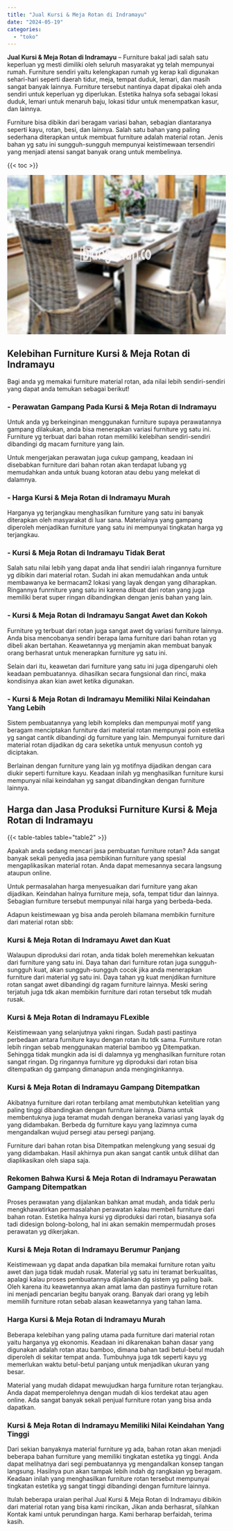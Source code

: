 ```yaml
---
title: "Jual Kursi & Meja Rotan di Indramayu"
date: "2024-05-19"
categories: 
  - "toko"
---
```


**Jual Kursi & Meja Rotan di Indramayu** – Furniture bakal jadi salah satu keperluan yg mesti dimiliki oleh seluruh masyarakat yg telah mempunyai rumah. Furniture sendiri yaitu kelengkapan rumah yg kerap kali digunakan sehari-hari seperti daerah tidur, meja, tempat duduk, lemari, dan masih sangat banyak lainnya. Furniture tersebut nantinya dapat dipakai oleh anda sendiri untuk keperluan yg diperlukan. Estetika halnya sofa sebagai lokasi duduk, lemari untuk menaruh baju, lokasi tidur untuk menempatkan kasur, dan lainnya.

Furniture bisa dibikin dari beragam variasi bahan, sebagian diantaranya seperti kayu, rotan, besi, dan lainnya. Salah satu bahan yang paling sederhana diterapkan untuk membuat furniture adalah material rotan. Jenis bahan yg satu ini sungguh-sungguh mempunyai keistimewaan tersendiri yang menjadi atensi sangat banyak orang untuk membelinya.

{{< toc >}}

![Jual Kursi & Meja Rotan di Indramayu](/images/kursi-meja-rotan-murah02.png)

## Kelebihan Furniture Kursi & Meja Rotan di Indramayu

Bagi anda yg memakai furniture material rotan, ada nilai lebih sendiri-sendiri yang dapat anda temukan sebagai berikut!

### \- Perawatan Gampang Pada Kursi & Meja Rotan di Indramayu

Untuk anda yg berkeinginan menggunakan furniture supaya perawatannya gampang dilakukan, anda bisa menerapkan variasi furniture yg satu ini. Furniture yg terbuat dari bahan rotan memiliki kelebihan sendiri-sendiri dibandingi dg macam furniture yang lain.

Untuk mengerjakan perawatan juga cukup gampang, keadaan ini disebabkan furniture dari bahan rotan akan terdapat lubang yg memudahkan anda untuk buang kotoran atau debu yang melekat di dalamnya.

### \- Harga Kursi & Meja Rotan di Indramayu Murah

Harganya yg terjangkau menghasilkan furniture yang satu ini banyak diterapkan oleh masyarakat di luar sana. Materialnya yang gampang diperoleh menjadikan furniture yang satu ini mempunyai tingkatan harga yg terjangkau.

### \- Kursi & Meja Rotan di Indramayu Tidak Berat

Salah satu nilai lebih yang dapat anda lihat sendiri ialah ringannya furniture yg dibikin dari material rotan. Sudah ini akan memudahkan anda untuk membawanya ke bermacam2 lokasi yang layak dengan yang diharapkan. Ringannya funrniture yang satu ini karena dibuat dari rotan yang juga memiliki berat super ringan dibandingkan dengan jenis bahan yang lain.

### \- Kursi & Meja Rotan di Indramayu Sangat Awet dan Kokoh

Furniture yg terbuat dari rotan juga sangat awet dg variasi furniture lainnya. Anda bisa mencobanya sendiri berapa lama furniture dari bahan rotan yg dibeli akan bertahan. Keawetannya yg menjamin akan membuat banyak orang berhasrat untuk menerapkan furniture yg satu ini.

Selain dari itu, keawetan dari furniture yang satu ini juga dipengaruhi oleh keadaan pembuatannya. dihasilkan secara fungsional dan rinci, maka kondisinya akan kian awet ketika digunakan.

### \- Kursi & Meja Rotan di Indramayu Memiliki Nilai Keindahan Yang Lebih

Sistem pembuatannya yang lebih kompleks dan mempunyai motif yang beragam menciptakan furniture dari material rotan mempunyai poin estetika yg sangat cantik dibandingi dg furniture yang lain. Mempunyai furniture dari material rotan dijadikan dg cara seketika untuk menyusun contoh yg diciptakan.

Berlainan dengan furniture yang lain yg motifnya dijadikan dengan cara diukir seperti furniture kayu. Keadaan inilah yg menghasilkan furniture kursi mempunyai nilai keindahan yg sangat dibandingkan dengan furniture lainnya.

## Harga dan Jasa Produksi Furniture Kursi & Meja Rotan di Indramayu

{{< table-tables table="table2" >}}

Apakah anda sedang mencari jasa pembuatan furniture rotan? Ada sangat banyak sekali penyedia jasa pembikinan furniture yang spesial mengaplikasikan material rotan. Anda dapat memesannya secara langsung ataupun online.

Untuk permasalahan harga menyesuaikan dari furniture yang akan dijadikan. Keindahan halnya furniture meja, sofa, tempat tidur dan lainnya. Sebagian furniture tersebut mempunyai nilai harga yang berbeda-beda.

Adapun keistimewaan yg bisa anda peroleh bilamana membikin furniture dari material rotan sbb:

### Kursi & Meja Rotan di Indramayu Awet dan Kuat

Walaupun diproduksi dari rotan, anda tidak boleh meremehkan kekuatan dari furniture yang satu ini. Daya tahan dari furniture rotan juga sungguh-sungguh kuat, akan sungguh-sungguh cocok jika anda menerapkan furniture dari material yg satu ini. Daya tahan yg kuat menjdikan furniture rotan sangat awet dibandingi dg ragam furniture lainnya. Meski sering terjatuh juga tdk akan membikin furniture dari rotan tersebut tdk mudah rusak.

### Kursi & Meja Rotan di Indramayu FLexible

Keistimewaan yang selanjutnya yakni ringan. Sudah pasti pastinya perbedaan antara furniture kayu dengan rotan itu tdk sama. Furniture rotan lebih ringan sebab menggunakan material bamboo yg Ditempatkan. Sehingga tidak mungkin ada isi di dalamnya yg menghasilkan furniture rotan sangat ringan. Dg ringannya furniture yg diproduksi dari rotan bisa ditempatkan dg gampang dimanapun anda menginginkannya.

### Kursi & Meja Rotan di Indramayu Gampang Ditempatkan

Akibatnya furniture dari rotan terbilang amat membutuhkan ketelitian yang paling tinggi dibandingkan dengan furniture lainnya. Diama untuk membentuknya juga teramat mudah dengan beraneka variasi yang layak dg yang didambakan. Berbeda dg furniture kayu yang lazimnya cuma mengandalkan wujud persegi atau persegi panjang.

Furniture dari bahan rotan bisa Ditempatkan melengkung yang sesuai dg yang didambakan. Hasil akhirnya pun akan sangat cantik untuk dilihat dan diaplikasikan oleh siapa saja.

### Rekomen Bahwa Kursi & Meja Rotan di Indramayu Perawatan Gampang Ditempatkan

Proses perawatan yang dijalankan bahkan amat mudah, anda tidak perlu mengkhawatirkan permasalahan perawatan kalau membeli furniture dari bahan rotan. Estetika halnya kursi yg diproduksi dari rotan, biasanya sofa tadi didesign bolong-bolong, hal ini akan semakin mempermudah proses perawatan yg dikerjakan.

### Kursi & Meja Rotan di Indramayu Berumur Panjang

Keistimewaan yg dapat anda dapatkan bila memakai furniture rotan yaitu awet dan juga tidak mudah rusak. Material yg satu ini teramat berkualitas, apalagi kalau proses pembuatannya dijalankan dg sistem yg paling baik. Oleh karena itu keawetannya akan amat lama dan pastinya furniture rotan ini menjadi pencarian begitu banyak orang. Banyak dari orang yg lebih memilih furniture rotan sebab alasan keawetannya yang tahan lama.

### Harga Kursi & Meja Rotan di Indramayu Murah

Beberapa kelebihan yang paling utama pada furniture dari material rotan yaitu harganya yg ekonomis. Keadaan ini dikarenakan bahan dasar yang digunakan adalah rotan atau bamboo, dimana bahan tadi betul-betul mudah diperoleh di sekitar tempat anda. Tumbuhnya juga tdk seperti kayu yg memerlukan waktu betul-betul panjang untuk menjadikan ukuran yang besar.

Material yang mudah didapat mewujudkan harga furniture rotan terjangkau. Anda dapat memperolehnya dengan mudah di kios terdekat atau agen online. Ada sangat banyak sekali penjual furniture rotan yang bisa anda dapatkan.

### Kursi & Meja Rotan di Indramayu Memiliki Nilai Keindahan Yang Tinggi

Dari sekian banyaknya material furniture yg ada, bahan rotan akan menjadi beberapa bahan furniture yang memiliki tingkatan estetika yg tinggi. Anda dapat melihatnya dari segi pembuatannya yg mengandalkan konsep tangan langsung. Hasilnya pun akan tampak lebih indah dg rangkaian yg beragam. Keadaan inilah yang menghasilkan furniture rotan tersebut mempunyai tingkatan estetika yg sangat tinggi dibandingi dengan furniture lainnya.

Itulah beberapa uraian perihal Jual Kursi & Meja Rotan di Indramayu dibikin dari material rotan yang bisa kami rincikan, Jikan anda berhasrat, silahkan Kontak kami untuk perundingan harga. Kami berharap berfaidah, terima kasih.
